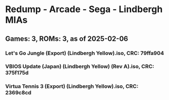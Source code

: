 # Redump - Arcade - Sega - Lindbergh MIAs
## Games: 3, ROMs: 3, as of 2025-02-06
### Let's Go Jungle (Export) (Lindbergh Yellow).iso, CRC: 79ffa904
### VBIOS Update (Japan) (Lindbergh Yellow) (Rev A).iso, CRC: 375f175d
### Virtua Tennis 3 (Export) (Lindbergh Yellow).iso, CRC: 2369c8cd
